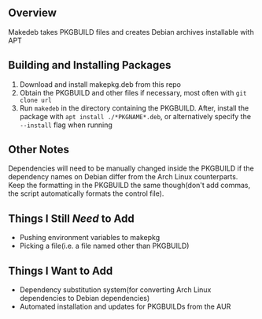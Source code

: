 ## Overview ##
Makedeb takes PKGBUILD files and creates Debian archives installable with APT


## Building and Installing Packages ##
1. Download and install makepkg.deb from this repo
2. Obtain the PKGBUILD and other files if necessary, most often with `git clone url`
3. Run `makedeb` in the directory containing the PKGBUILD. After, install the package with `apt install ./*PKGNAME*.deb`, or alternatively specify the `--install` flag when running

## Other Notes ##
Dependencies will need to be manually changed inside the PKGBUILD if the dependency names on Debian differ from the Arch Linux counterparts. Keep the formatting in the PKGBUILD the same though(don't add commas, the script automatically formats the control file).

## Things I Still *Need* to Add ##
- Pushing environment variables to makepkg
- Picking a file(i.e. a file named other than PKGBUILD)

## Things I Want to Add ##
- Dependency substitution system(for converting Arch Linux dependencies to Debian dependencies)
- Automated installation and updates for PKGBUILDs from the AUR
